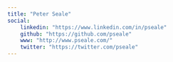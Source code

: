 ```yaml
---
title: "Peter Seale"
social:
    linkedin: "https://www.linkedin.com/in/pseale"
    github: "https://github.com/pseale"
    www: "http://www.pseale.com/"
    twitter: "https://twitter.com/pseale"
---
```


